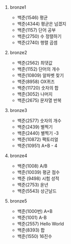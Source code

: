 1. bronze1
    -   백준(1546) 평균
    -   백준(4344) 평균은 넘겠지
    -   백준(1157) 단어 공부
    -   백준(2750) 수 정렬하기
    -   백준(2740) 행렬 곱셈
2. bronze2
    -   백준(2562) 최댓값
    -   백준(1152) 단어의 개수
    -   백준(10809) 알파벳 찾기
    -   백준(8958) OX퀴즈
    -   백준(11720) 숫자의 합
    -   백준(3052) 나머지
    -   백준(2675) 문자열 반복
3. bronze3
    -   백준(2577) 숫자의 개수
    -   백준(2439) 별찍기
    -   백준(2440) 별찍기 -3
    -   백준(10872) 팩토리얼
    -   백준(10951) A+B - 4
4. bronze4
    -   백준(1008) A/B
    -   백준(10039) 평균 점수
    -   백준 (9498) 시험 성적
    -   백준(2753) 윤년
    -   백준(5543) 상근날드

5. bronze5
    -   백준(1000번) A+B 
    -   백준(1001) A-B
    -   백준(2557) Hello World
    -   백준(8393) 합
    -   백준(1550) 16진수
